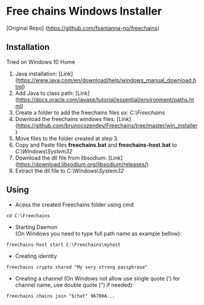 # Free chains Windows Installer 

[Original Repo] (https://github.com/fsantanna-no/freechains) 

## Installation 

Tried on Windows 10 Home

1. Java installation: [Link] (https://www.java.com/en/download/help/windows_manual_download.html)
2. Add Java to class path: [Link] (https://docs.oracle.com/javase/tutorial/essential/environment/paths.html)
3. Create a folder to add the freechains files *ex: C:\Freechains*
4. Download the freechains windows files: [Link] (https://github.com/brunocozendey/Freechains/tree/master/win_installer)
5. Move files to the folder created at step 3. 
6. Copy and Paste files **freechains.bat** and **freechains-host.bat** to *C:\Windows\System32*
7. Download the dll file from libsodium: [Link] (https://download.libsodium.org/libsodium/releases/)
8. Extract the dll file to *C:\Windows\System32*

## Using

- Acess the created Freechains folder using cmd 
```
cd C:\Freechains
```

- Starting Daemon  
(On Windows you need to type full path name as example bellow): 
```
freechains-host start C:\Freechains\myhost 
```
- Creating identity
```
freechains crypto shared "My very strong passphrase" 
```

- Creating a channel
(On Windows not allow use single quote (') for channel name, use double quote (") if needed):
```
freechains chains join "$chat" 96700A...
```
